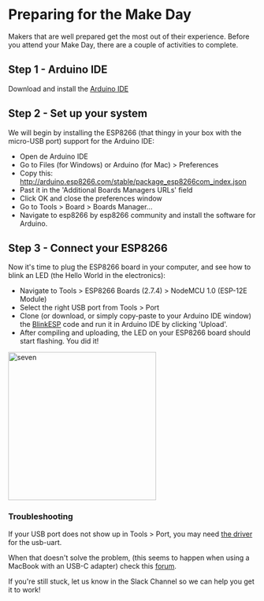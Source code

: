 # Preparing for the Make Day

Makers that are well prepared get the most out of their experience. Before you attend your Make Day, there are a couple of activities to complete.

## Step 1 - Arduino IDE

Download and install the [Arduino IDE](https://www.arduino.cc/en/main/software)

## Step 2 - Set up your system

We will begin by installing the ESP8266 (that thingy in your box with the micro-USB port) support for the Arduino IDE:

- Open de Arduino IDE
- Go to Files (for Windows) or Arduino (for Mac) > Preferences
- Copy this: http://arduino.esp8266.com/stable/package_esp8266com_index.json
- Past it in the 'Additional Boards Managers URLs' field
- Click OK and close the preferences window
- Go to Tools > Board > Boards Manager...
- Navigate to esp8266 by esp8266 community and install the software for Arduino.

## Step 3 - Connect your ESP8266

Now it's time to plug the ESP8266 board in your computer, and see how to blink an LED (the Hello World in the electronics):

- Navigate to Tools > ESP8266 Boards (2.7.4) > NodeMCU 1.0 (ESP-12E Module)
- Select the right USB port from Tools > Port
- Clone (or download, or simply copy-paste to your Arduino IDE window) the [BlinkESP](https://github.com/OfferZen-Make/plant_tech_ams/blob/master/BlinkESP.ino) code and run it in Arduino IDE by clicking 'Upload'.
- After compiling and uploading, the LED on your ESP8266 board should start flashing. You did it!

<img src="https://media.giphy.com/media/3ohryhNgUwwZyxgktq/giphy.gif" alt="seven" width="300"/>

### Troubleshooting

If your USB port does not show up in Tools > Port, you may need [the driver](https://www.silabs.com/products/development-tools/software/usb-to-uart-bridge-vcp-drivers) for the usb-uart.

When that doesn't solve the problem, (this seems to happen when using a MacBook with an USB-C adapter) check this [forum](https://apple.stackexchange.com/questions/334311/connection-of-esp32-esp8266-not-recognized-using-macbook-pro).

If you're still stuck, let us know in the Slack Channel so we can help you get it to work!
